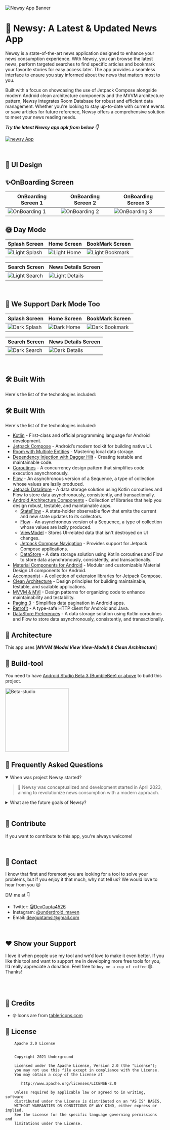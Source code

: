 ![Newsy App Banner](https://github.com/devgupta4526/Newsy-NewsApp/assets/78317104/4f9cd7df-a3d0-4675-9515-196abb88b003)



# 🎯 Newsy: A Latest & Updated News App

Newsy is a state-of-the-art news application designed to enhance your news consumption experience. With Newsy, you can browse the latest news, perform targeted searches to find specific articles and bookmark your favorite stories for easy access later. The app provides a seamless interface to ensure you stay informed about the news that matters most to you.

Built with a focus on showcasing the use of Jetpack Compose alongside modern Android clean architecture components and the MVVM architecture pattern, Newsy integrates Room Database for robust and efficient data management. Whether you're looking to stay up-to-date with current events or save articles for future reference, Newsy offers a comprehensive solution to meet your news reading needs.

***Try the latest Newsy app apk from below 👇***

[![newsy App](https://github.com/devgupta4526/SollyApp/assets/78317104/0ecd328f-fe33-4c31-9939-7e04aa5aae38)](https://github.com/devgupta4526/Newsy-NewsApp)

<br />

## 🎨 UI Design

## ✨OnBoarding Screen

|   OnBoarding Screen 1  | OnBoarding Screen 2    |   OnBoarding Screen 3  
|---	|---	|---
|  ![OnBoarding 1](https://github.com/devgupta4526/Newsy-NewsApp/assets/78317104/9ec65363-aac6-4a3f-8553-5cedba468bca)  |  ![OnBoarding 2](https://github.com/devgupta4526/Newsy-NewsApp/assets/78317104/a11723e6-84dc-4758-a9bb-49e2c4b8d442) |   ![OnBoarding 3](https://github.com/devgupta4526/Newsy-NewsApp/assets/78317104/126f5a9f-c2c5-4582-a197-090247744256)





## 🌞 Day Mode

|   Splash Screen   | Home Screen    |   BookMark Screen  
|---	|---	|---
|  ![Light Splash](https://github.com/devgupta4526/Newsy-NewsApp/assets/78317104/c567e9cb-dbb1-4e98-9d2b-d3524394f5b0)    |  ![Light Home](https://github.com/devgupta4526/Newsy-NewsApp/assets/78317104/5e6ed6fc-a2b8-4341-bdd9-6e6b66533378)  |   ![Light Bookmark](https://github.com/devgupta4526/Newsy-NewsApp/assets/78317104/59e95501-400c-4f65-b19e-ac2efc90c731)

|   Search Screen  |   News Details Screen    
|---    |---	
|  ![Light Search](https://github.com/devgupta4526/Newsy-NewsApp/assets/78317104/056225b7-f9b1-4de7-90ec-d3945450872c)   |  ![Light Details](https://github.com/devgupta4526/Newsy-NewsApp/assets/78317104/7ad52baa-ad80-43ee-bcb1-b9fb73782130)     

<br />

## 🌚 We Support Dark Mode Too

|   Splash Screen   | Home Screen    |   BookMark Screen  
|---	|---	|---		
| ![Dark Splash](https://github.com/devgupta4526/Newsy-NewsApp/assets/78317104/550c84af-9370-42d2-90ca-406393c9373f) | ![Dark Home](https://github.com/devgupta4526/Newsy-NewsApp/assets/78317104/811ee327-3c51-490e-8007-c4b0dd4f3ee2)    |   ![Dark Bookmark](https://github.com/devgupta4526/Newsy-NewsApp/assets/78317104/91940237-8775-4102-9901-5216fd62abf4)  

|   Search Screen  |   News Details Screen    
|---    |---	
|   ![Dark Search](https://github.com/devgupta4526/Newsy-NewsApp/assets/78317104/cf3f0971-4b80-425b-a488-12310217e0b2)  |  ![Dark Details](https://github.com/devgupta4526/Newsy-NewsApp/assets/78317104/e29be4f5-c6b9-4bc2-b96c-d791745e7870)

<br />

## 🛠 Built With

Here's the list of the technologies included:

## 🛠 Built With

Here's the list of the technologies included:

- [Kotlin](https://kotlinlang.org/) - First-class and official programming language for Android development.
- [Jetpack Compose](https://developer.android.com/jetpack/compose) - Android’s modern toolkit for building native UI.
- [Room with Multiple Entities](https://developer.android.com/training/data-storage/room) - Mastering local data storage.
- [Dependency Injection with Dagger Hilt](https://dagger.dev/hilt/) - Creating testable and maintainable code.
- [Coroutines](https://kotlinlang.org/docs/reference/coroutines-overview.html) - A concurrency design pattern that simplifies code execution asynchronously.
- [Flow](https://kotlinlang.org/docs/reference/coroutines/flow.html) - An asynchronous version of a Sequence, a type of collection whose values are lazily produced.
- [Jetpack DataStore](https://developer.android.com/topic/libraries/architecture/datastore) - A data storage solution using Kotlin coroutines and Flow to store data asynchronously, consistently, and transactionally.
- [Android Architecture Components](https://developer.android.com/topic/libraries/architecture) - Collection of libraries that help you design robust, testable, and maintainable apps.
  - [StateFlow](https://developer.android.com/kotlin/flow/stateflow-and-sharedflow) - A state-holder observable flow that emits the current and new state updates to its collectors.
  - [Flow](https://kotlinlang.org/docs/reference/coroutines/flow.html) - An asynchronous version of a Sequence, a type of collection whose values are lazily produced.
  - [ViewModel](https://developer.android.com/topic/libraries/architecture/viewmodel) - Stores UI-related data that isn't destroyed on UI changes.
  - [Jetpack Compose Navigation](https://developer.android.com/jetpack/compose/navigation) - Provides support for Jetpack Compose applications.
  - [DataStore](https://developer.android.com/topic/libraries/architecture/datastore) - A data storage solution using Kotlin coroutines and Flow to store data asynchronously, consistently, and transactionally.
- [Material Components for Android](https://github.com/material-components/material-components-android) - Modular and customizable Material Design UI components for Android.
- [Accompanist](https://github.com/google/accompanist) - A collection of extension libraries for Jetpack Compose.
- [Clean Architecture](https://developer.android.com/jetpack/guide) - Design principles for building maintainable, testable, and scalable applications.
- [MVVM & MVI](https://developer.android.com/topic/architecture) - Design patterns for organizing code to enhance maintainability and testability.
- [Paging 3](https://developer.android.com/topic/libraries/architecture/paging) - Simplifies data pagination in Android apps.
- [Retrofit](https://square.github.io/retrofit/) - A type-safe HTTP client for Android and Java.
- [DataStore Preferences](https://developer.android.com/topic/libraries/architecture/datastore) - A data storage solution using Kotlin coroutines and Flow to store data asynchronously, consistently, and transactionally.


## 🗼 Architecture

This app uses [***MVVM (Model View
View-Model) & Clean Architecture***]

## 🧰 Build-tool

You need to
have [Android Studio Beta 3 (BumbleBee) or above](https://developer.android.com/studio/preview) to
build this project.
<br>

<img src="./beta_android.png" height="200" alt="Beta-studio"/>


<br>

## 💬 Frequently Asked Questions

<details open> <summary> When was project Newsy started? </summary>  

> 🎯 Newsy was conceptualized and development started in April 2023, aiming to revolutionize news consumption with a modern approach.

</details>

<details> <summary> What are the future goals of Newsy? </summary>  

> 🦄 Looking ahead, Newsy has exciting plans to enrich user experience with the following features:
>
> - `Enhanced Personalization`: Tailoring news recommendations based on user preferences and reading habits.
> - `Multi-device Sync`: Synchronizing bookmarks and reading progress across devices for seamless user experience.
> - `Audio News Integration`: Introducing audio versions of articles for listening on the go.
> - `Real-time Updates`: Implementing real-time notifications for breaking news and personalized alerts.
> - `Community Features`: Enabling users to discuss and share news stories within the app.

</details>

<br />

## 🤝 Contribute

If you want to contribute to this app, you're always welcome!

<br>

## 📩 Contact

I know that first and foremost you are looking for a tool to solve your problems, but if you enjoy
it that much, why not tell us? We would love to hear from you 😉

DM me at 👇

* Twitter: <a href="https://x.com/DevGupta4526" target="_blank">@DevGupta4526</a>
* Instagram: <a href="https://www.instagram.com/underdroid_maven/" target="_blank">@underdroid_maven</a>
* Email: devguptamsi@gmail.com

<br>

## ❤️ Show your Support

I love it when people use my tool and we’d love to make it even better. If you like this tool and
want to support me in developing more free tools for you, I’d really appreciate a donation. Feel
free to `buy me a cup of coffee` 😄. Thanks!

<br>

<br>

## 🤗 Credits

- 🤓 Icons are from [tablericons.com](https://tablericons.com)



## 🔖 License

```
    Apache 2.0 License


    Copyright 2021 Underground 

    Licensed under the Apache License, Version 2.0 (the "License");
    you may not use this file except in compliance with the License.
    You may obtain a copy of the License at

       http://www.apache.org/licenses/LICENSE-2.0

    Unless required by applicable law or agreed to in writing, software
    distributed under the License is distributed on an "AS IS" BASIS,
    WITHOUT WARRANTIES OR CONDITIONS OF ANY KIND, either express or implied.
    See the License for the specific language governing permissions and
    limitations under the License.


```
